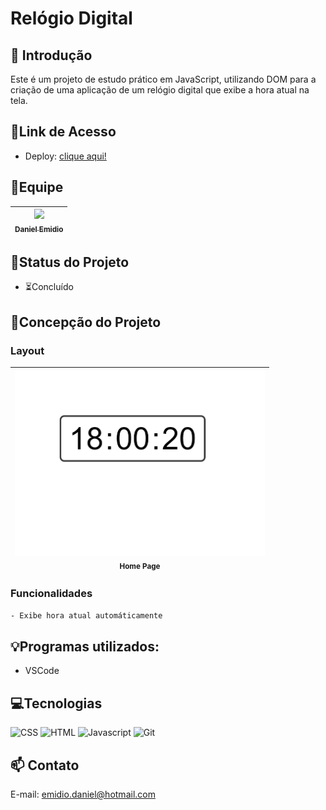 # Relógio Digital

## 📖 Introdução 

Este é um projeto de estudo prático em JavaScript, utilizando DOM para a criação de uma aplicação de um relógio digital que exibe a hora atual na tela.

## 🔗Link de Acesso
- Deploy: [clique aqui!](https://danielemidio1988.github.io/relogio_digital/)

## 👥Equipe
| [<img src="https://avatars.githubusercontent.com/u/111311678?v=4" width=115><br><sub>Daniel Emidio</sub>](https://github.com/DanielEmidio1988) |
| :---: |

## 🧭Status do Projeto
- ⏳Concluído

## 📄Concepção do Projeto

### Layout

| <img src="./assets/relogio_digital_layout.png" width=400><br><sub>Home Page</sub> | 
| :---: | 


### Funcionalidades
```bash
- Exibe hora atual automáticamente
```

## 💡Programas utilizados:
- VSCode

## 💻Tecnologias 

![CSS](https://img.shields.io/badge/CSS3-1572B6?style=for-the-badge&logo=css3&logoColor=white)
![HTML](https://img.shields.io/badge/HTML5-E34F26?style=for-the-badge&logo=html5&logoColor=white)
![Javascript](https://img.shields.io/badge/JavaScript-323330?style=for-the-badge&logo=javascript&logoColor=F7DF1E)
![Git](https://img.shields.io/badge/GIT-E44C30?style=for-the-badge&logo=git&logoColor=white)

## 📫 Contato

E-mail: emidio.daniel@hotmail.com

